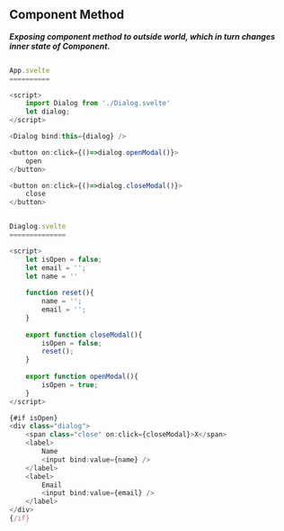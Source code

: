 ## Component Method
***Exposing component method to outside world, which in turn changes inner state of Component.***
```javascript

App.svelte
==========

<script>
	import Dialog from './Dialog.svelte'
	let dialog;
</script>

<Dialog bind:this={dialog} />

<button on:click={()=>dialog.openModal()}>
	open
</button>

<button on:click={()=>dialog.closeModal()}>
	close
</button>


Diaglog.svelte
==============

<script>
	let isOpen = false;
	let email = '';
	let name = ''
	
	function reset(){
		name = '';
		email = '';
	}
	
	export function closeModal(){
		isOpen = false;
		reset();
	}
	
	export function openModal(){
		isOpen = true;
	}
</script>

{#if isOpen}
<div class="dialog">
	<span class="close" on:click={closeModal}>X</span>
	<label>
		Name
		<input bind:value={name} />
	</label>
	<label>
		Email
		<input bind:value={email} />
	</label>
</div>
{/if}
```